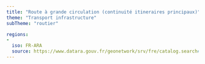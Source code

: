 ```yaml
---
title: "Route à grande circulation (continuité itineraires principaux)"
theme: "Transport infrastructure"
subTheme: "routier"

regions:
-
  iso: FR-ARA
  source: https://www.datara.gouv.fr/geonetwork/srv/fre/catalog.search#/search?resultType=details&sortBy=relevance&from=1&to=20&fast=index&_content_type=json&any=Route%20%C3%A0%20grande%20circulation%20(continuit%C3%A9%20itineraires%20principaux)
---
```


